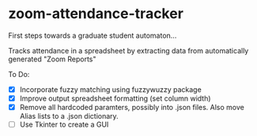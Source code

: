 # zoom-attendance-tracker
First steps towards a graduate student automaton...

Tracks attendance in a spreadsheet by extracting data from automatically generated "Zoom Reports"


To Do:
- [x] Incorporate fuzzy matching using fuzzywuzzy package
- [x] Improve output spreadsheet formatting (set column width)
- [x] Remove all hardcoded paramters, possibly into .json files. Also move Alias lists to a .json dictionary.
- [ ] Use Tkinter to create a GUI
